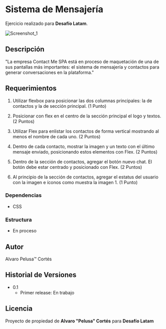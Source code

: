 # Sistema de Mensajería

Ejercicio realizado para **Desafío Latam**.

![Screenshot_1](https://github.com/donpelusa/desafio-05-sistemaMensajeria/assets/92953141/27b9b978-f2cf-4312-b268-77518c7b6a2a)

## Descripción

"La empresa Contact Me SPA está en proceso de maquetación de una de sus pantallas más
importantes: el sistema de mensajería y contactos para generar conversaciones en la
plataforma."

## Requerimientos

1. Utilizar flexbox para posicionar las dos columnas principales: la de contactos y la de
sección principal. (1 Punto)

2. Posicionar con flex en el centro de la sección principal el logo y textos. (2 Puntos)

3. Utilizar Flex para enlistar los contactos de forma vertical mostrando al menos el nombre de cada uno. (2 Puntos)

4. Dentro de cada contacto, mostrar la imagen y un texto con el último mensaje enviado,
posicionando estos elementos con Flex. (2 Puntos)

5. Dentro de la sección de contactos, agregar el botón nuevo chat. El botón debe estar
centrado y posicionado con Flex. (2 Puntos)

6. Al principio de la sección de contactos, agregar el estatus del usuario con la imagen e íconos como muestra la imagen 1. (1 Punto)

### Dependencias

* CSS

### Estructura

* En proceso


## Autor

Alvaro Pelusa™ Cortés

## Historial de Versiones

* 0.1
    * Primer release: En trabajo

## Licencia

Proyecto de propiedad de **Alvaro "Pelusa" Cortés** para **Desafío Latam**
